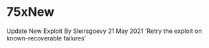 # 75xNew 
Update New Exploit By Sleirsgoevy 21 May 2021 'Retry the exploit on known-recoverable failures'
